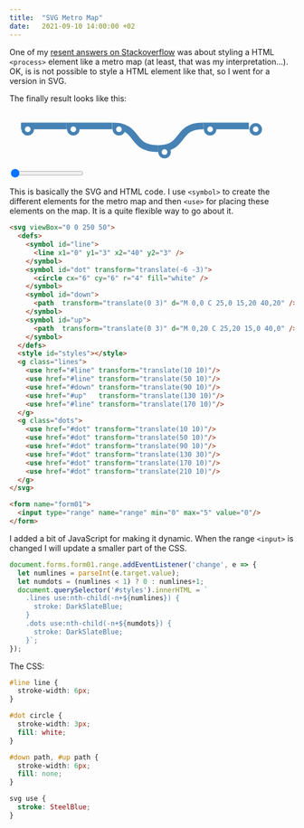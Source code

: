 ```yaml
---
title:  "SVG Metro Map"
date:   2021-09-10 14:00:00 +02
---
```


One of my [resent answers on Stackoverflow](https://stackoverflow.com/a/69123547/322084) was about styling a HTML `<process>` element like a metro map (at least, that was my interpretation...). OK, is is not possible to style a HTML element like that, so I went for a version in SVG.

The finally result looks like this:

<script>
document.addEventListener('DOMContentLoaded', e => {
  document.forms.form01.range.addEventListener('change', e => {
    let numlines = parseInt(e.target.value);
    let numdots = (numlines < 1) ? 0 : numlines+1;
    document.querySelector('#styles').innerHTML = `
      .lines use:nth-child(-n+${numlines}) {
        stroke: DarkSlateBlue;
      }
      .dots use:nth-child(-n+${numdots}) {
        stroke: DarkSlateBlue;
      }`;
  });
});
</script>

<style>
  #line line {
    stroke-width: 6px;
  }

  #dot circle {
    stroke-width: 3px;
    fill: white;
  }

  #down path, #up path {
    stroke-width: 6px;
    fill: none;
  }

  svg use {
    stroke: SteelBlue;
  } 
</style>

<svg viewBox="0 0 250 50">
  <defs>
    <symbol id="line">
      <line x1="0" y1="3" x2="40" y2="3" />
    </symbol>
    <symbol id="dot" transform="translate(-6 -3)">
      <circle cx="6" cy="6" r="4" fill="white" />
    </symbol>
    <symbol id="down">
      <path  transform="translate(0 3)" d="M 0,0 C 25,0 15,20 40,20" />
    </symbol>
    <symbol id="up">
      <path  transform="translate(0 3)" d="M 0,20 C 25,20 15,0 40,0" />
    </symbol>
  </defs>
  <style id="styles"></style>
  <g class="lines">
    <use href="#line" transform="translate(10 10)"/>
    <use href="#line" transform="translate(50 10)"/>
    <use href="#down" transform="translate(90 10)"/>
    <use href="#up"   transform="translate(130 10)"/>
    <use href="#line" transform="translate(170 10)"/>
  </g>
  <g class="dots">
    <use href="#dot" transform="translate(10 10)"/>
    <use href="#dot" transform="translate(50 10)"/>
    <use href="#dot" transform="translate(90 10)"/>
    <use href="#dot" transform="translate(130 30)"/>
    <use href="#dot" transform="translate(170 10)"/>
    <use href="#dot" transform="translate(210 10)"/>
  </g>
</svg>

<form name="form01">
  <input type="range" name="range" min="0" max="5" value="0"/>
</form>

This is basically the SVG and HTML code. I use `<symbol>` to create the different elements for the metro map and then `<use>` for placing these elements on the map. It is a quite flexible way to go about it.

```html
<svg viewBox="0 0 250 50">
  <defs>
    <symbol id="line">
      <line x1="0" y1="3" x2="40" y2="3" />
    </symbol>
    <symbol id="dot" transform="translate(-6 -3)">
      <circle cx="6" cy="6" r="4" fill="white" />
    </symbol>
    <symbol id="down">
      <path  transform="translate(0 3)" d="M 0,0 C 25,0 15,20 40,20" />
    </symbol>
    <symbol id="up">
      <path  transform="translate(0 3)" d="M 0,20 C 25,20 15,0 40,0" />
    </symbol>
  </defs>
  <style id="styles"></style>
  <g class="lines">
    <use href="#line" transform="translate(10 10)"/>
    <use href="#line" transform="translate(50 10)"/>
    <use href="#down" transform="translate(90 10)"/>
    <use href="#up"   transform="translate(130 10)"/>
    <use href="#line" transform="translate(170 10)"/>
  </g>
  <g class="dots">
    <use href="#dot" transform="translate(10 10)"/>
    <use href="#dot" transform="translate(50 10)"/>
    <use href="#dot" transform="translate(90 10)"/>
    <use href="#dot" transform="translate(130 30)"/>
    <use href="#dot" transform="translate(170 10)"/>
    <use href="#dot" transform="translate(210 10)"/>
  </g>
</svg>

<form name="form01">
  <input type="range" name="range" min="0" max="5" value="0"/>
</form>
```
I added a bit of JavaScript for making it dynamic. When the range `<input>` is changed I will update a smaller part of the CSS.

```javascript
document.forms.form01.range.addEventListener('change', e => {
  let numlines = parseInt(e.target.value);
  let numdots = (numlines < 1) ? 0 : numlines+1;
  document.querySelector('#styles').innerHTML = `
    .lines use:nth-child(-n+${numlines}) {
      stroke: DarkSlateBlue;
    }
    .dots use:nth-child(-n+${numdots}) {
      stroke: DarkSlateBlue;
    }`;
});
```
The CSS:

```css
#line line {
  stroke-width: 6px;
}

#dot circle {
  stroke-width: 3px;
  fill: white;
}

#down path, #up path {
  stroke-width: 6px;
  fill: none;
}

svg use {
  stroke: SteelBlue;
}
```
